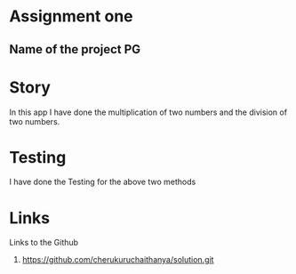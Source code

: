 # Assignment one
## Name of the project PG

# Story

 In this app I have done the multiplication of two numbers and the division of two numbers.
# Testing
I have done the Testing for the above two methods

# Links
Links to the Github 
1) https://github.com/cherukuruchaithanya/solution.git

